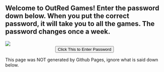 ## Welcome to OutRed Games! Enter the password down below. When you put the correct password, it will take you to all the games. The password changes once a week.
<html>
  <title>Redd Games</title>
  </html>
 <link rel="icon" type="image/x-icon" href="https://github.com/OutRed/outred.github.io/blob/main/favicon.ico" /> <title>OutRed Games</title>
<a href="https://hits.seeyoufarm.com"><img src="https://hits.seeyoufarm.com/api/count/incr/badge.svg?url=https%3A%2F%2Fgithub.com%2FOutRed%2Foutred.github.io&count_bg=%236BA83D&title_bg=%23555555&icon=codeigniter.svg&icon_color=%23E7E7E7&title=Page+Visits&edge_flat=false"/></a>
 <link rel="icon" 
     type="png" 
     href="262722F8-8B84-4E32-814C-9102B25C0FA5.png">
<SCRIPT>
function passWord() {
var testV = 1;
var pass1 = prompt('Please Enter the Password',' ');
while (testV < 3) {
if (!pass1) 
history.go(-1);
if (pass1.toLowerCase() == "letmein") {
alert('You Got it Right!');
window.open('game.html');
break;
} 
testV+=1;
var pass1 = 
prompt('Access Denied - Password Incorrect, Please Try Again.','Password');
}
if (pass1.toLowerCase()!="password" & testV ==3) 
history.go(-1);
return " ";
} 
</SCRIPT>
<CENTER>
<FORM>
<input type="button" value="Click This to Enter Password" onClick="passWord()">
</FORM>
</CENTER>

  This page was NOT generated by Github Pages, ignore what is said down below.

  
  
  
  
  
  
  
  
  
  
  
  
  
  
  
  
  
  
  
  
  
  
  
  
  
  
  
  
  
  
  
  
  
  
 

